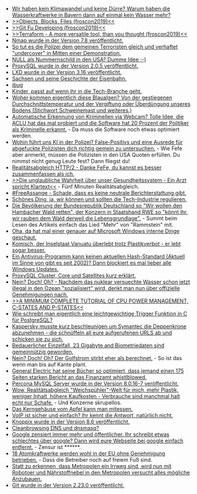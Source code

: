 * [Wir haben kein Klimawandel und keine Dürre? Warum haben die Wasserkraftwerke in Bayern dann auf einmal kein Wasser mehr?](https://www.sonnenseite.com/de/energie/der-wasserkraft-geht-in-bayern-das-wasser-aus.html)
* [>>Objects, Blocks, Files (froscon2019)<<](https://cdn.media.ccc.de/events/froscon/2019/h264-hd/froscon2019-2447-deu-Objects_Blocks_Files_hd.mp4)
* [>>Git Fu Developing (froscon2019)<<](https://cdn.media.ccc.de/events/froscon/2019/h264-hd/froscon2019-2413-eng-Git_Fu_Developing_hd.mp4)
* [>>Terraform - A more versatile tool, than you thought (froscon2019)<<](https://cdn.media.ccc.de/events/froscon/2019/h264-hd/froscon2019-2365-deu-Terraform_-_A_more_versatile_tool_than_you_thought_hd.mp4
)
* [Nmap wurde in der Version 7.8 veröffentlicht.](https://www.pro-linux.de/news/1/27337/nmap-780-kommt-mit-npcap-und-vielen-verbesserungen.html)
* [So tut es die Polizei dem gemeinen Terroristen gleich und verhaftet "undercover" in Mitten einer Demonstration.](https://blog.fefe.de/?ts=a3af87d6)
* [NULL als Nummernschild in den USA? Dumme Idee ;-)](https://blog.fefe.de/?ts=a3af191d)
* [ProxySQL wurde in der Version 2.0.5 veröffentlicht.](https://www.percona.com/blog/2019/08/12/proxysql-2-0-5-and-proxysql-admin-tool/)
* [LXD wurde in der Version 3.16 veröffentlicht.](https://lwn.net/Articles/795992/rss)
* [Sachsen und seine Geschichte der Eisenbahn.](https://www.so-geht-saechsisch.de/arbeiten-und-erfinden/kreativwirtschaft/verbundenheit-episode-1-leidenschaft-ein-liebesbrief-an-sachsen/)
* [ibug](http://www.ibug-art.de/)
* [Kinder, passt auf wenn ihr in die Tech-Branche geht.](https://ma.ttias.be/time-for-change-going-independent/)
* [Woher kommen eigentlich diese Blaualgen? Von der gestiegenen Durchschnittstemperatur und der Vergiftung oder Überdüngung unseres Bodens (Stichwort Schweinemast und weiteres.)](https://www.sonnenseite.com/de/umwelt/wieder-blaualgen-alarm-schon-mindestens-32-badeverbote.html)
* [Automatische Erkennung von Kriminellen via Webcam? Tolle Idee, die ACLU hat das mal probiert und die Software hat 20 Prozent der Politiker als Kriminelle erkannt.](https://blog.fefe.de/?ts=a3ac0247) - Da muss die Software noch etwas optimiert werden.
* [Wohin führt uns KI in der Polizei? False-Positivs und eine Ausrede für abgefuckte Polizisten dich richtig gemein zu untersuchen.](https://blog.fefe.de/?ts=a3adb3f2) - Wie Fefe aber anmerkt, müssen die Polizisten in den USA Quoten erfüllen. Du nimmst nicht genug Leute fest? Dann fliegst du!
* [Realitätsabgleich HTTP/2 - Danke FeFe, du kannst es besser zusammenfassen als ich.](https://blog.fefe.de/?ts=a3adeb1a)
* [>>Die unglaubliche Wahrheit über unser Gesundheitssystem - Ein Arzt spricht Klartext<<](https://www.welt-im-wandel.tv/video/die-unglaubliche-wahrheit-ueber-unser-gesundheitssystem-ein-arzt-spricht-klartext/) - Fünf Minuten Realitätsabgleich.
* [#FreeAssange - Schade, dass es keine neutrale Berichterstattung gibt.](https://weltnetz.tv/video/2041-wir-brechen-das-schweigen-freeassange)
* [Schönes Ding, ja, wir können und sollten die Tech-Industrie regulieren.](https://opensource.com/article/19/8/4-misconceptions-ethics-and-bias-ai)
* [Die Bevölkerung der Bundesrepublik Deutschland so "Wir wollen den Hambacher Wald retten", der Konzern in Staatshand RWE so "könnt ihr, wir rauben dem Wald derweil die Lebensgrundlage".](https://www.sonnenseite.com/de/wirtschaft/greenpeace-studie-rwes-braunkohletagebau-trocknet-hambacher-wald-aus.html) - Summt beim Lesen des Artikels einfach das Lied "Mehr" von "Rammstein" mit.
* [Oha, da hat mal einer genauer auf Microsoft Windows interne Dinge geschaut.](https://blog.fefe.de/?ts=a3ad319b)
* [Komisch, der Inselstaat Vanuatu überlebt trotz Plastikverbot - er lebt sogar besser.](https://netzfrauen.org/2019/08/14/vanuatu-3/)
* [Ein Antivirus-Programm kann keinen aktuellen Hash-Standard (Aktuell im Sinne von gibt es seit 2002)? Dann blockiert es mal lieber alle Windows Updates.](https://blog.fefe.de/?ts=a3aa5e9c)
* [ProxySQL Cluster, Core und Satellites kurz erklärt.](https://www.percona.com/blog/2019/08/14/how-to-manage-proxysql-cluster-with-core-and-satellite-nodes/)
* [Nein? Doch! Oh? - Nachdem das nuklear versuechte Wasser schon jetzt illegal in den Ozean "sozialisiert" wird, denkt man nun über offizielle Genehmigungen nach.](https://netzfrauen.org/2019/08/14/fukushima-5/)
* [>>A MINIMUM COMPLETE TUTORIAL OF CPU POWER MANAGEMENT, C-STATES AND P-STATES<<](https://metebalci.com/blog/a-minimum-complete-tutorial-of-cpu-power-management-c-states-and-p-states/)
* [Wie schreibt man eigentlich eine leichtgewichtige Trigger Funktion in C für PostgreSQL?](https://www.percona.com/blog/2019/08/15/faster-lightweight-trigger-function-in-c-for-postgresql/)
* [Kaspersky musste kurz beschleunigen um Symantec die Deppenkrone abzunehmen - die schnüffeln all eure aufgerufenen URLS ab und schicken sie zu sich.](https://blog.fefe.de/?ts=a3ab4553)
* [Bedauerlicher Einzelfall, 23 Gigabyte and Biometriedaten sind gemeinnützig geworden.](https://blog.fefe.de/?ts=a3ab47b6)
* [Nein? Doch! Oh? Der Golfstrom stirbt eher als berechnet.](https://blog.fefe.de/?ts=a3ab4a94) - So ist das wenn man bis auf Kante plant.
* [General Electric hat seine Bücher so optimiert, dass jemand einen 175 Seiten starken Bericht an das Finanzamt whistlblowed.](https://blog.fefe.de/?ts=a3ab5177)
* [Percona MySQL Server wurde in der Version 8.0.16-7 veröffentlicht.](https://www.percona.com/blog/2019/08/15/percona-server-for-mysql-8-0-16-7-is-now-available/)
* [Wow, Realitätsabgleich "Weichspühler"-Welt für mich, mehr Plastik, weniger Inhalt, höhere Kaufkosten - Verbrauche sind manchmal halt echt nur Schafe.](https://netzfrauen.org/2019/08/15/weichspueler/) - Und Konzerne skrupellos.
* [Das Kerngehäuse vom Apfel kann man mitessen.](https://www.smarticular.net/apfelkerne-kerngehaeuse-mitessen-verwerten-gesund/)
* [VoIP ist sicher und einfach? Ihr kennt die Antwort, natürlich nicht.](https://blog.fefe.de/?ts=a3a814a7)
* [Knoppix wurde in der Version 8.6 veröffentlicht.](http://www.phoronix.com/scan.php?page=news_item&px=Knoppix-8.6-Released)
* [Cleanbrowsing DNS und dnsmasq?](https://odoepner.wordpress.com/2019/08/17/cleanbrowsing-dnsmasq/)
* [Google zensiert immer mehr und öffentlicher. Ihr schreibt etwas schlechtes über google? Dann wird eure Webseite bei google einfach entfernt.](https://tuxproject.de/blog/2019/08/google-erklaert-dem-freien-web-den-krieg/) - Zensur ist ******.
* [18 Atomkraftwerke werden wohl in der EU ohne Genehmigung betrieben.](https://blog.fefe.de/?ts=a3a91854) - Dass die Betreiber noch auf freiem Fuß sind.
* [Statt zu erkennen, dass Metropolen ein Irrweg sind, wird nun mit Robotoer und Nährstoffnebel in den Metropolen versucht alles mögliche Anzubauen.](https://netzfrauen.org/2019/08/18/farming/)
* [Git wurde in der Version 2.23.0 veröffentlicht.](https://lwn.net/Articles/796563/rss)
